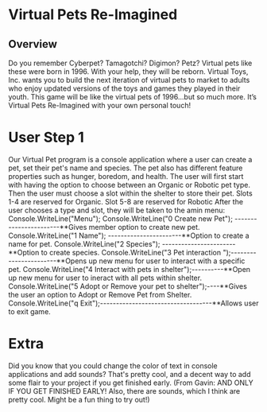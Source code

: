 ﻿# Virtual Pets Re-Imagined
## Overview
Do you remember Cyberpet? Tamagotchi? Digimon? Petz? Virtual pets like these were born in 1996. With your help, they will be reborn. Virtual Toys, Inc. wants you to build the next iteration of virtual pets to market to adults who enjoy updated versions of the toys and games they played in their youth.  This game will be like the virtual pets of 1996...but so much more. It’s Virtual Pets Re-Imagined with your own personal touch!

# User Step 1

Our Virtual Pet program is a console application where a user can create a pet, set their pet's name and species. The pet also has different feature properties such as hunger, boredom, and health.
The user will first start with having the option to choose between an Organic or Robotic pet type.
Then the user must choose a slot within the shelter to store their pet.  Slots 1-4 are reserved for Organic. Slot 5-8 are reserved for Robotic
After the user chooses a type and slot, they will be taken to the amin menu:
Console.WriteLine("Menu");
Console.WriteLine("0 Create new Pet");  -----------------------**Gives member option to create new pet.
Console.WriteLine("1 Name");            -----------------------**Option to create a name for pet.
Console.WriteLine("2 Species");         -----------------------**Option to create species.
Console.WriteLine("3 Pet interaction ");-----------------------**Opens up new menu for user to interact with a specific pet.
Console.WriteLine("4 Interact with pets in shelter");----------**Open up new menu for user to ineract with all pets within shelter.
Console.WriteLine("5 Adopt or Remove your pet to shelter");----**Gives the user an option to Adopt or Remove Pet from Shelter.
Console.WriteLine("q Exit");-----------------------------------**Allows user to exit game. 


# Extra
Did you know that you could change the color of text in console applications and add sounds? That's pretty cool, and a decent way to add some flair to your project if you get finished early. (From Gavin: AND ONLY IF YOU GET FINISHED EARLY! Also, there are sounds, which I think are pretty cool. Might be a fun thing to try out!)

